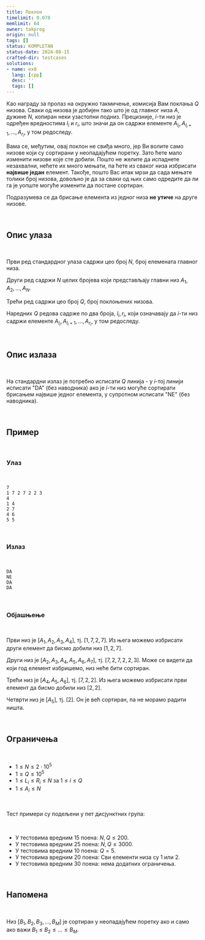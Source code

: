 ```yaml
---
title: Поклон
timelimit: 0.078
memlimit: 64
owner: takprog
origin: null
tags: []
status: KOMPLETAN
status-date: 2024-08-15
crafted-dir: testcases
solutions:
- name: ex0
  lang: [cpp]
  desc: ''
  tags: []
---
```


Као награду за пролаз на окружно такмичење, комисија Вам поклања $Q$ низова. Сваки од низова је добијен тако што је од главног низа $A$, дужине $N$, копиран неки узастопни подниз. Прецизније, $i$-ти низ је одређен вредностима $l_i$ и $r_i$, што значи да он садржи елементе ${A_{l_i}, A_{l_i+1}, ... , A_{r_i}}$, у том редоследу.

Вама се, међутим, овај поклон не свиђа много, јер Ви волите само низове који су сортирани у неопадајућем поретку. Зато ћете мало изменити низове које сте добили. Пошто не желите да испаднете незахвални, нећете их много мењати, па ћете из сваког низа избрисати **највише један** елемент. Такође, пошто Вас ипак мрзи да сада мењате толики број низова, довољно је да за сваки од њих само одредите да ли га је уопште могуће изменити да постане сортиран.

Подразумева се да брисање елемента из једног низа **не утиче** на друге низове.

<br>

## Опис улаза

<br>

Први ред стандардног улаза садржи цео број $N$, број елемената главног низа.

Други ред садржи $N$ целих бројева који представљају главни низ $A_1, A_2, ..., A_N$.

Трећи ред садржи цео број $Q$, број поклоњених низова.

Наредних $Q$ редова садрже по два броја, $l_i, r_i$, који означавају да $i$-ти низ садржи елементе ${A_{l_i}, A_{l_i+1}, ... , A_{r_i}}$, у том редоследу.

<br>

## Опис излаза

<br>

На стандардни излаз је потребно исписати $Q$ линија - у $i$-тој линији исписати "DA" (без наводника) ако је $i$-ти низ могуће сортирати брисањем највише једног елемента, у супротном исписати "NE" (без наводника).

<br>

## Пример

<br>

### Улаз

<br>

```
7
1 7 2 7 2 2 3
4
1 4
2 7
4 6
5 5
```

<br>

### Излаз

<br>

```
DA
NE
DA
DA
```

<br>

### Објашњење

<br>

Први низ је $[A_1, A_2, A_3, A_4]$, тј. $[1, 7, 2, 7]$. Из њега можемо избрисати други елемент да бисмо добили низ $[1, 2, 7]$.

Други низ је $[A_2, A_3, A_4, A_5, A_6, A_7]$, тј. $[7, 2, 7, 2, 2, 3]$. Може се видети да који год елемент избришемо, низ неће бити сортиран.

Трећи низ је $[A_4, A_5, A_6]$, тј. $[7, 2, 2]$. Из њега можемо избрисати први елемент да бисмо добили низ $[2, 2]$.

Четврти низ је $[A_5]$, тј. $[2]$. Он је већ сортиран, па не морамо радити ништа.

<br>

## Ограничења

<br>

- $1 \leq N \leq 2 \cdot 10^5$
- $1 \leq Q \leq 10^5$
- $1 \leq L_i \leq R_i \leq N$ за $1 \leq i \leq Q$
- $1 \leq A_i \leq N$

<br>

Тест примери су подељени у пет дисјунктних група:

<br>

- У тестовима вредним 15 поена: $N, Q \leq 200$.
- У тестовима вредним 25 поена: $N, Q \leq 3000$.
- У тестовима вредним 10 поена: $Q = 5$.
- У тестовима вредним 20 поена: Сви елементи низа су $1$ или $2$.
- У тестовима вредним 30 поена: нема додатних ограничења.

<br>

## Напомена

<br>

Низ $[B_1, B_2, B_3, ... , B_M]$ је сортиран у неопадајућем поретку ако и само ако важи $B_1 \leq B_2 \leq ... \leq B_M$.



